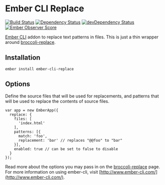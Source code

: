 # Ember CLI Replace

[![Build Status](https://travis-ci.org/andybluntish/ember-cli-replace.svg?branch=master)](https://travis-ci.org/andybluntish/ember-cli-replace)
[![Dependency Status](https://david-dm.org/andybluntish/ember-cli-replace.svg)](https://david-dm.org/andybluntish/ember-cli-replace)
[![devDependency Status](https://david-dm.org/andybluntish/ember-cli-replace/dev-status.svg)](https://david-dm.org/andybluntish/ember-cli-replace#info=devDependencies)
[![Ember Observer Score](http://emberobserver.com/badges/ember-cli-replace.svg)](http://emberobserver.com/addons/ember-cli-replace)

[Ember CLI](http://www.ember-cli.com/) addon to replace text patterns in files. This is just a thin wrapper around [broccoli-replace](https://github.com/outaTiME/broccoli-replace).

## Installation

    ember install ember-cli-replace

## Options

Define the source files that will be used for replacements, and patterns that will be used to replace the contents of source files.

    var app = new EmberApp({
      replace: {
        files: [
          'index.html'
        ],
        patterns: [{
          match: 'foo',
          replacement: 'bar' // replaces "@@foo" to "bar"
        }],
        enabled: true // can be set to false to disable
      }
    });

Read more about the options you may pass in on the [broccoli-replace](https://github.com/outaTiME/broccoli-replace) page. For more information on using ember-cli, visit [http://www.ember-cli.com/](http://www.ember-cli.com/).

